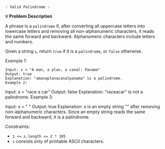     💡 Valid Palindrome 💡

**💡 Problem Description**

A phrase is a `palindrome` if, after converting all uppercase letters into lowercase letters and removing all non-alphanumeric characters, it reads the same forward and backward. Alphanumeric characters include letters and numbers.

Given a string `s`, return `true` if it is a `palindrome`, or `false` otherwise.

 

Example 1:

    Input: s = "A man, a plan, a canal: Panama"
    Output: true
    Explanation: "amanaplanacanalpanama" is a palindrome.
    Example 2:

Input: s = "race a car"
    Output: false
    Explanation: "raceacar" is not a palindrome.
    Example 3:

Input: s = " "
    Output: true
    Explanation: s is an empty string "" after removing non-alphanumeric characters.
    Since an empty string reads the same forward and backward, it is a palindrome.
 

Constraints:

- `1 <= s.length <= 2 * 105`
- `s` consists only of printable ASCII characters.